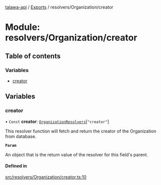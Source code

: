 [talawa-api](../README.md) / [Exports](../modules.md) / resolvers/Organization/creator

# Module: resolvers/Organization/creator

## Table of contents

### Variables

- [creator](resolvers_Organization_creator.md#creator)

## Variables

### creator

• `Const` **creator**: [`OrganizationResolvers`](types_generatedGraphQLTypes.md#organizationresolvers)[``"creator"``]

This resolver function will fetch and return the creator of the Organization from database.

**`Param`**

An object that is the return value of the resolver for this field's parent.

#### Defined in

[src/resolvers/Organization/creator.ts:10](https://github.com/Nitya-Pasrija/talawa-api/blob/d3a6af9/src/resolvers/Organization/creator.ts#L10)
